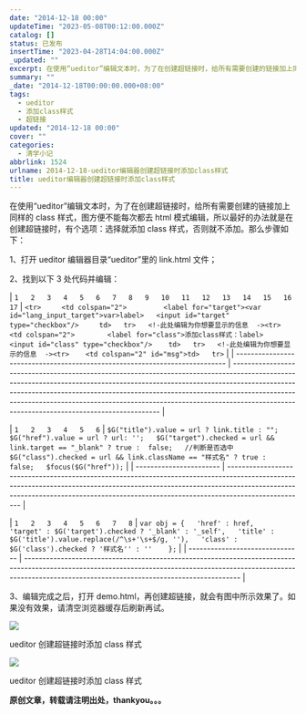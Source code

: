 ```yaml
---
date: "2014-12-18 00:00"
updateTime: "2023-05-08T00:12:00.000Z"
catalog: []
status: 已发布
insertTime: "2023-04-28T14:04:00.000Z"
_updated: ""
excerpt: 在使用“ueditor”编辑文本时，为了在创建超链接时，给所有需要创建的链接加上同样的class样式，图方便不能每次都去html模式编辑，所以最好的办法就是在创建超链接时，有个选项：选择就添加class样式，否则就不添加。那么步骤如下：
summary: ""
_date: "2014-12-18T00:00:00.000+08:00"
tags:
  - ueditor
  - 添加class样式
  - 超链接
updated: "2014-12-18 00:00"
cover: ""
categories:
  - 清学小记
abbrlink: 1524
urlname: 2014-12-18-ueditor编辑器创建超链接时添加class样式
title: ueditor编辑器创建超链接时添加class样式
---
```


在使用“ueditor”编辑文本时，为了在创建超链接时，给所有需要创建的链接加上同样的 class 样式，图方便不能每次都去 html 模式编辑，所以最好的办法就是在创建超链接时，有个选项：选择就添加 class 样式，否则就不添加。那么步骤如下：

1、打开 ueditor 编辑器目录“ueditor”里的 link.html 文件；

2、找到以下 3 处代码并编辑：

| `1  
2  
3  
4  
5  
6  
7  
8  
9  
10  
11  
12  
13  
14  
15  
16  
17` | `<tr>     <td colspan="2">         <label for="target"><var id="lang_input_target">var>label>  
         <input id="target" type="checkbox"/>     td>  
tr>  
<!-此处编辑为你想要显示的信息  -><tr>    <td colspan="2">        <label for="class">添加class样式：label>  
        <input id="class" type="checkbox"/>    td>  
tr>  
<!-此处编辑为你想要显示的信息  -><tr>    <td colspan="2" id="msg">td>  
tr>` |
| --------------------------------------------------------------------------- | ---------------------------------------------------------------------------------------------------------------------------------------------------------------------------------------------------------------------------------------------------------------------------------------------------------------------------------------------------------------------------------- |

| `1  
2  
3  
4  
5  
6` | `$G("title").value = url ? link.title : "";  
$G("href").value = url ? url: '';  
$G("target").checked = url && link.target == "_blank" ? true :  false;  
//判断是否选中$G("class").checked = url && link.className == "样式名" ? true :  false;  
$focus($G("href"));` |
| ----------------------- | --------------------------------------------------------------------------------------------------------------------------------------------------------------------------------------------------------------------------------------------------------------- |

| `1  
2  
3  
4  
5  
6  
7  
8` | `var obj = {  
    'href' : href,  
    'target' : $G('target').checked ? '_blank' : '_self',  
    'title' : $G('title').value.replace(/^\s+'\s+$/g, ''),  
        'class' : $G('class').checked ? '样式名'' : ''    };` |
| ------------------------------- | ----------------------------------------------------------------------------------------------------------------------------------------------------------------------------------------------------------------------- |

3、编辑完成之后，打开 demo.html，再创建超链接，就会有图中所示效果了。如果没有效果，请清空浏览器缓存后刷新再试。

![](https://image.bmqy.net/upload/Fm1brjnj8XqAMSRVGVwePNwVXRwk.jpg)

ueditor 创建超链接时添加 class 样式

![](https://image.bmqy.net/upload/FmbxJ7Jr4hHRABjSkZr-FzsNEKUb.jpg)

ueditor 创建超链接时添加 class 样式

**原创文章，转载请注明出处，thankyou。。。**
